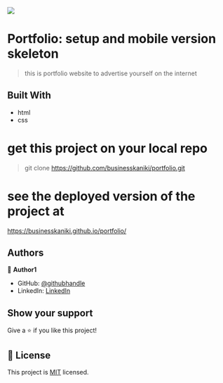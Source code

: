 ![](https://img.shields.io/badge/Microverse-blueviolet)

# Portfolio: setup and mobile version skeleton

   > this is portfolio website  to advertise yourself on the internet

## Built With

- html
- css
# get this project on your local repo 
 >git clone https://github.com/businesskaniki/portfolio.git
 # see the deployed version of the project at
  https://businesskaniki.github.io/portfolio/

## Authors

👤 **Author1**

- GitHub: [@githubhandle](https://github.com/businesskaniki)
- LinkedIn: [LinkedIn](https://www.linkedin.com/in/nicholas-maina-175b52233/)

## Show your support

Give a ⭐️ if you like this project!


## 📝 License

This project is [MIT](./MIT.md) licensed.
